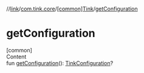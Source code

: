 //[link](../../index.md)/[com.tink.core](../index.md)/[[common]Tink](index.md)/[getConfiguration](get-configuration.md)



# getConfiguration  
[common]  
Content  
fun [getConfiguration](get-configuration.md)(): [TinkConfiguration](../../com.tink.service.network/[common]-tink-configuration/index.md)?  



